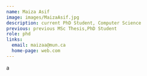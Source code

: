 ```yaml
---
name: Maiza Asif
image: images/MaizaAsif.jpg 
description: current PhD Student, Computer Science
previous: previous MSc Thesis,PhD Student
role: phd
links:
  email: maizaa@mun.ca
  home-page: web.com
---
```


a